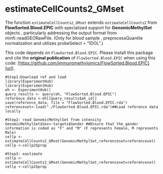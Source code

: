 # estimateCellCounts2_GMset
The function ```estimateCellCounts2_GMset``` extends ```estimateCellCounts2``` from **FlowSorted.Blood.EPIC** with specialized support for **GenomicMethylSet** objects , particularly addressing the output format from minfi::readGEORawFile. (Only for blood sample ,  preprocessQuantile normalization and utilizes probeSelect = "IDOL".)

This code depends on `FlowSorted.Blood.EPIC`. Please install this package and cite the **original publication** of `FlowSorted.Blood.EPIC` when using this code: [https://github.com/immunomethylomics/FlowSorted.Blood.EPIC](url).

```
#Step1:Download ref and load
library(ExperimentHub)
library(ExperimentHub)
eh <- ExperimentHub()
query_results <- query(eh, "FlowSorted.Blood.EPIC")
reference_data <-eh[[query_results$ah_id]]
save(reference_data, file = "FlowSorted.Blood.EPIC.rda")
referenceset<-load("./FlowSorted.Blood.EPIC.rda")##Load reference data locally
```

```
#Step2: read GenomicMethylSet from intensity
GenomicMethylSet$Sex<-targets$Gender ##Ensure that the gender information is coded as "F" and "M" (F represents Female, M represents Male)
cellp <-estimateCellCounts2_GMset(GenomicMethylSet,referenceset=referenceset)
cellp <-cellp2$prop
```

```
#Step3: eastimate
cellp <-estimateCellCounts2_GMset(GenomicMethylSet,referenceset=referenceset)
cellp <-cellp2$prop
```
